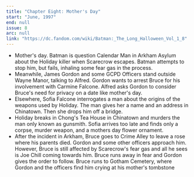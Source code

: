 ```yaml
---
title: "Chapter Eight: Mother's Day"
start: "June, 1997"
end: null
issue: 8
arc: null
link: "https://dc.fandom.com/wiki/Batman:_The_Long_Halloween_Vol_1_8"
---
```


- Mother's day. Batman is question Calendar Man in Arkham Asylum about the Holiday killer when Scarecrow escapes. Batman attempts to stop him, but fails, inhaling some fear gas in the process.
- Meanwhile, James Gordon and some GCPD Officers stand outside Wayne Manor, talking to Alfred. Gordon wants to arrest Bruce for his involvement with Carmine Falcone. Alfred asks Gordon to consider Bruce's need for privacy on a date like mother's day.
- Elsewhere, Sofia Falcone interrogates a man about the origins of the weapons used by Holiday. The man gives her a name and an address in Chinatown. Then she drops him off a bridge.
- Holiday breaks in Chong's Tea House in Chinatown and murders the man only known as gunsmith. Sofia arrives too late and finds only a corpse, murder weapon, and a mothers day flower ornament.
- After the incident in Arkham, Bruce goes to Crime Alley to leave a rose where his parents died. Gordon and some other officers approach him. However, Bruce is still affected by Scarecrow's fear gas and all he sees is Joe Chill coming towards him. Bruce runs away in fear and Gordon gives the order to follow. Bruce runs to Gotham Cemetery, where Gordon and the officers find him crying at  his mother's tombstone
